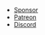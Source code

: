 - [Sponsor](https://github.com/sponsors/soruly)
- [Patreon](https://www.patreon.com/soruly)
- [Discord](https://discord.gg/K9jn6Kj)
